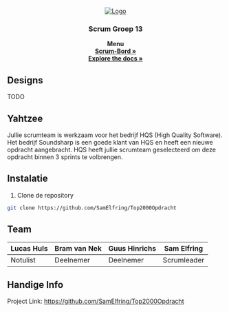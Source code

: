 <br />
<p align="center">
  <a href="https://github.com/SamElfring/Top2000Opdracht">
    <img src="https://top2000onlinecafe.nporadio2.nl/static/media/logo_top2000cafe.a7e19e8c.png" alt="Logo">
  </a>

  <h3 align="center">Scrum Groep 13</h3>

  <p align="center">
    <strong>Menu</strong>
	<br />
    <a href="https://dev.azure.com/scrumgroep13"><strong>Scrum-Bord »</strong></a>
	<br />
    <a href="https://github.com/SamElfring/Top2000Opdracht"><strong>Explore the docs »</strong></a>
  </p>
</p>

## Designs

TODO

## Yahtzee

Jullie scrumteam is werkzaam voor het bedrijf HQS (High Quality Software). Het bedrijf Soundsharp is een goede klant van HQS en heeft een nieuwe opdracht aangebracht. HQS heeft jullie scrumteam geselecteerd om deze opdracht binnen 3 sprints te volbrengen.  

## Instalatie

1. Clone de repository
```sh
git clone https://github.com/SamElfring/Top2000Opdracht
```

## Team
| Lucas Huls    						  | Bram van Nek 						   | Guus Hinrichs		   					 | Sam Elfring 							|
| ------------- 						  | ------------- 						   | ------------- 		   					 | -------------  						|
| Notulist      						  | Deelnemer  							   | Deelnemer 								 | Scrumleader  						|

## Handige Info
Project Link: https://github.com/SamElfring/Top2000Opdracht
